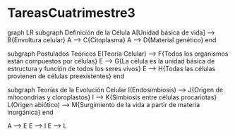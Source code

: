 # TareasCuatrimestre3
graph LR
subgraph Definición de la Célula
A[Unidad básica de vida] --> B{Envoltura celular}
A --> C{Citoplasma}
A --> D{Material genético}
end

subgraph Postulados Teóricos
E(Teoría Celular) --> F{Todos los organismos están compuestos por células}
E --> G{La célula es la unidad básica de estructura y función de todos los seres vivos}
E --> H{Todas las células provienen de células preexistentes}
end

subgraph Teorías de la Evolución Celular
I(Endosimbiosis) --> J{Origen de mitocondrias y cloroplastos}
I --> K{Simbiosis entre células procariotas}
L(Origen abiótico) --> M{Surgimiento de la vida a partir de materia inorgánica}
end

A --> E
E --> I
E --> L
